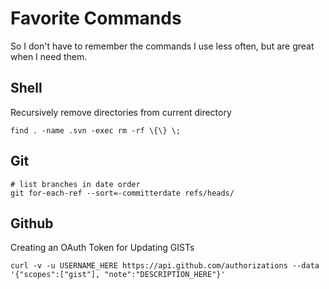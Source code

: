 # Favorite Commands

So I don't have to remember the commands I use less often, but are great when I need them.

## Shell

Recursively remove directories from current directory

	find . -name .svn -exec rm -rf \{\} \;

## Git

	# list branches in date order
	git for-each-ref --sort=-committerdate refs/heads/

## Github

Creating an OAuth Token for Updating GISTs

    curl -v -u USERNAME_HERE https://api.github.com/authorizations --data '{"scopes":["gist"], "note":"DESCRIPTION_HERE"}'